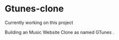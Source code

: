 # Gtunes-clone

Currently working on this project

Building an Music Website Clone as named GTunes .
